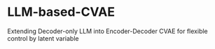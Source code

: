 # LLM-based-CVAE
Extending Decoder-only LLM into Encoder-Decoder CVAE for flexible control by latent variable
